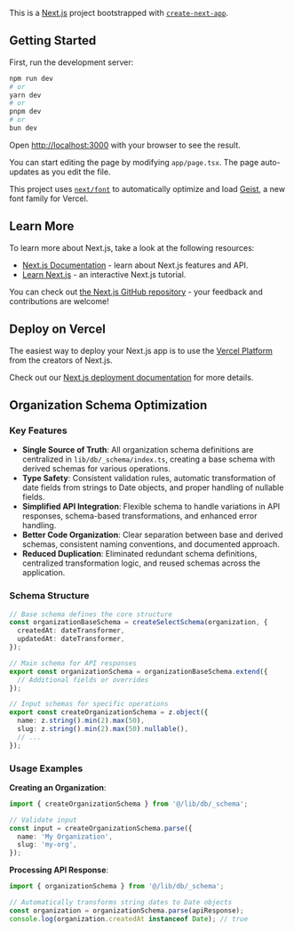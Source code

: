This is a [Next.js](https://nextjs.org) project bootstrapped with [`create-next-app`](https://nextjs.org/docs/app/api-reference/cli/create-next-app).

## Getting Started

First, run the development server:

```bash
npm run dev
# or
yarn dev
# or
pnpm dev
# or
bun dev
```

Open [http://localhost:3000](http://localhost:3000) with your browser to see the result.

You can start editing the page by modifying `app/page.tsx`. The page auto-updates as you edit the file.

This project uses [`next/font`](https://nextjs.org/docs/app/building-your-application/optimizing/fonts) to automatically optimize and load [Geist](https://vercel.com/font), a new font family for Vercel.

## Learn More

To learn more about Next.js, take a look at the following resources:

- [Next.js Documentation](https://nextjs.org/docs) - learn about Next.js features and API.
- [Learn Next.js](https://nextjs.org/learn) - an interactive Next.js tutorial.

You can check out [the Next.js GitHub repository](https://github.com/vercel/next.js) - your feedback and contributions are welcome!

## Deploy on Vercel

The easiest way to deploy your Next.js app is to use the [Vercel Platform](https://vercel.com/new?utm_medium=default-template&filter=next.js&utm_source=create-next-app&utm_campaign=create-next-app-readme) from the creators of Next.js.

Check out our [Next.js deployment documentation](https://nextjs.org/docs/app/building-your-application/deploying) for more details.

## Organization Schema Optimization

### Key Features

- **Single Source of Truth**: All organization schema definitions are centralized in `lib/db/_schema/index.ts`, creating a base schema with derived schemas for various operations.
- **Type Safety**: Consistent validation rules, automatic transformation of date fields from strings to Date objects, and proper handling of nullable fields.
- **Simplified API Integration**: Flexible schema to handle variations in API responses, schema-based transformations, and enhanced error handling.
- **Better Code Organization**: Clear separation between base and derived schemas, consistent naming conventions, and documented approach.
- **Reduced Duplication**: Eliminated redundant schema definitions, centralized transformation logic, and reused schemas across the application.

### Schema Structure

```typescript
// Base schema defines the core structure
const organizationBaseSchema = createSelectSchema(organization, {
  createdAt: dateTransformer,
  updatedAt: dateTransformer,
});

// Main schema for API responses
export const organizationSchema = organizationBaseSchema.extend({
  // Additional fields or overrides
});

// Input schemas for specific operations
export const createOrganizationSchema = z.object({
  name: z.string().min(2).max(50),
  slug: z.string().min(2).max(50).nullable(),
  // ...
});
```

### Usage Examples

**Creating an Organization**:

```typescript
import { createOrganizationSchema } from '@/lib/db/_schema';

// Validate input
const input = createOrganizationSchema.parse({
  name: 'My Organization',
  slug: 'my-org',
});
```

**Processing API Response**:

```typescript
import { organizationSchema } from '@/lib/db/_schema';

// Automatically transforms string dates to Date objects
const organization = organizationSchema.parse(apiResponse);
console.log(organization.createdAt instanceof Date); // true
```
